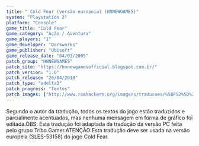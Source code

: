```yaml
---
title: " Cold Fear (versão europeia) (HNNEWGAMES)"
system: "Playstation 2"
platform: "Console"
game_title: "Cold Fear"
game_category: "Ação / Aventura"
game_players: "1"
game_developer: "Darkworks"
game_publisher: "Ubisoft"
game_release_date: "04/03/2005"
patch_group: "HNNEWGAMES"
patch_site: "https://hnnewgamesofficial.blogspot.com.br/"
patch_version: "1.0"
patch_release: "26/04/2018"
patch_type: "xdelta3"
patch_progress: "Textos"
patch_images: ["http://www.romhackers.org/imagens/traducoes/%5BPS2%5D%20Cold%20Fear%20-%20hnnewgames%20-%201.jpg","http://www.romhackers.org/imagens/traducoes/%5BPS2%5D%20Cold%20Fear%20-%20hnnewgames%20-%202.jpg","http://www.romhackers.org/imagens/traducoes/%5BPS2%5D%20Cold%20Fear%20-%20hnnewgames%20-%203.jpg"]
---
```

Segundo o autor da tradução, todos os textos do jogo estão traduzidos e parcialmente acentuados, mas nenhuma mensagem em forma de gráfico foi editada.OBS: Esta tradução foi adaptada da tradução da versão PC feita pelo grupo Tribo Gamer.ATENÇÃO:Esta tradução deve ser usada na versão europeia (SLES-53158) do jogo Cold Fear.
